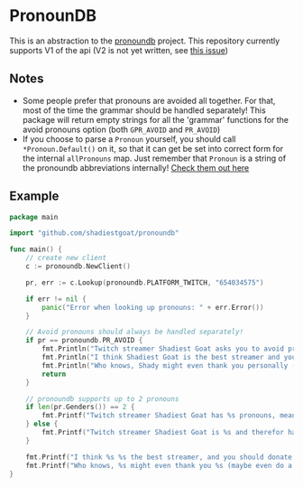# PronounDB

This is an abstraction to the [pronoundb](https://pronoundb.org) project. This repository currently supports V1 of the api (V2 is not yet written, see [this issue](https://github.com/cyyynthia/pronoundb.org/issues/68))

## Notes

- Some people prefer that pronouns are avoided all together. For that, most of the time the grammar should be handled separately! This package will return empty strings for all the 'grammar' functions for the avoid pronouns option (both `GPR_AVOID` and `PR_AVOID`)
- If you choose to parse a `Pronoun` yourself, you should call `*Pronoun.Default()` on it, so that it can get be set into correct form for the internal `allPronouns` map. Just remember that `Pronoun` is a string of the pronoundb abbreviations internally! [Check them out here](https://pronoundb.org/docs)

## Example

```go
package main

import "github.com/shadiestgoat/pronoundb"

func main() {
	// create new client
    c := pronoundb.NewClient()

	pr, err := c.Lookup(pronoundb.PLATFORM_TWITCH, "654034575")

	if err != nil {
		panic("Error when looking up pronouns: " + err.Error())
	}

	// Avoid pronouns should always be handled separately!
	if pr == pronoundb.PR_AVOID {
		fmt.Println("Twitch streamer Shadiest Goat asks you to avoid pronouns!")
		fmt.Println("I think Shadiest Goat is the best streamer and you should totally donate on Shadiest Goat's donation page")
		fmt.Println("Who knows, Shady might even thank you personally (maybe do a little skirt speen if the bank account is running low....)")
		return
	}

	// pronoundb supports up to 2 pronouns
	if len(pr.Genders()) == 2 {
		fmt.Printf("Twitch streamer Shadiest Goat has %s pronouns, meaning %s prefer%s %s pronouns, but also fully accept%s %s pronouns!\n", pr.Abbreviation(), pr.They(), pr.ExtraS(), pr.BestGender().Gender(), pr.ExtraS(), pr.Genders()[1].Gender())
	} else {
		fmt.Printf("Twitch streamer Shadiest Goat is %s and therefor has the following pronouns: %s\n", pr.BestGender(), pr.Abbreviation())
	}

	fmt.Printf("I think %s %s the best streamer, and you should donate to %s\n", pr.They(), pr.Are(), pr.Them())
	fmt.Printf("Who knows, %s might even thank you %s (maybe even do a little skirt speen if %s bank account is running low....)\n", pr.They(), pr.Themself(), pr.Their())
}
```
